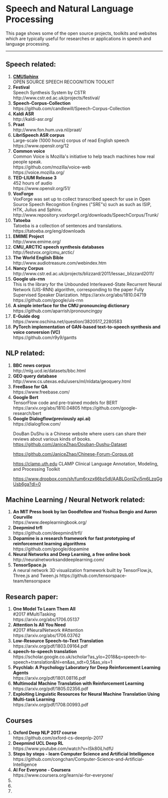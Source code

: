 # Speech and Natural Language Processing
  This page shows some of the open source projects, toolkits and websites which are typically useful for researches or applications in speech and language processing.

---
## Speech related:
<ol id="id01">
  <li>
    <b> <a href="https://cmusphinx.github.io/"> CMUSphinx </a> </b> <br>
    OPEN SOURCE SPEECH RECOGNITION TOOLKIT <br>
  </li>

  <li>
    <b>Festival</b> <br>
    Speech Synthesis System by CSTR <br>
    http://www.cstr.ed.ac.uk/projects/festival/
  </li>

  <li>
    <b>Speech-Corpus-Collection</b> <br> 
    https://github.com/candlewill/Speech-Corpus-Collection
  </li>

  <li>
    <b>Kaldi ASR</b> <br> 
    http://kaldi-asr.org/
  </li>

  <li>
    <b>Praat</b> <br> 
    http://www.fon.hum.uva.nl/praat/
  </li>

  <li>
    <b>LibriSpeech ASR corpus</b> <br>
    Large-scale (1000 hours) corpus of read English speech <br>
    https://www.openslr.org/12
  </li>

  <li>
    <b>Common voice</b> <br>
    Common Voice is Mozilla's initiative to help teach machines how real people speak. <br>
    https://github.com/mozilla/voice-web <br>
    https://voice.mozilla.org/
  </li>
  
  <li>
    <b>TED-LIUM Release 3</b> <br>
    452 hours of audio <br>
    https://www.openslr.org/51/
  </li>

  <li>
    <b>VoxForge</b> <br>
    VoxForge was set up to collect transcribed speech for use in Open Source Speech Recognition Engines ("SRE"s) such as such as ISIP, HTK, Julius and Sphinx.<br>
    http://www.repository.voxforge1.org/downloads/SpeechCorpus/Trunk/
  </li>
  
  <li>
    <b>Tatoeba</b> <br>
    Tatoeba is a collection of sentences and translations. <br>
    https://tatoeba.org/eng/downloads
  </li>
  
  <li>
    <b>EMIME Project</b> <br>
    http://www.emime.org/
  </li>
  
  <li>
    <b>CMU_ARCTIC speech synthesis databases</b> <br>
    http://festvox.org/cmu_arctic/
  </li>
  
  <li>
    <b>The World English Bible</b> <br>
    http://www.audiotreasure.com/webindex.htm
  </li>
  
  <li>
    <b>Nancy Corpus</b> <br>
    http://www.cstr.ed.ac.uk/projects/blizzard/2011/lessac_blizzard2011/
  </li>
  
  <li>
  <b>Google uis-rnn</b> <br>
  This is the library for the Unbounded Interleaved-State Recurrent Neural Network (UIS-RNN) algorithm, corresponding to the paper Fully Supervised Speaker Diarization. https://arxiv.org/abs/1810.04719
    https://github.com/google/uis-rnn
  </li>

  <li>
  <b>A simple interface for the CMU pronouncing dictionary </b> <br>
  https://github.com/aparrish/pronouncingpy
  </li>
  
  <li>
  <b>E-Guide dog</b> <br>
  https://www.oschina.net/question/3820517_2280583
  </li>

  <li>
  <b>PyTorch implementation of GAN-based text-to-speech synthesis and voice conversion (VC) </b> <br>
  https://github.com/r9y9/gantts
  </li>

  
  
</ol>

## NLP related:
<ol>
  <li>
  <b>BBC news corpus</b> <br>
  http://mlg.ucd.ie/datasets/bbc.html
  </li>
  
  <li>
  <b>GEO query database</b> <br>
  http://www.cs.utexas.edu/users/ml/nldata/geoquery.html
  </li>
  
  <li>
  <b>FreeBase for QA</b> <br>
  https://www.freebase.com/
  </li>
  
  <li>
  <b>Google Bert </b> <br>
  TensorFlow code and pre-trained models for BERT https://arxiv.org/abs/1810.04805
  https://github.com/google-research/bert
  </li>
  
  <li>
  <b>Google Dialogflow(previously api.ai) </b> <br>
  https://dialogflow.com/
  </li>
  
  DouBan DuShu is a Chinese website where users can share their reviews about various kinds of books.
  https://github.com/JaniceZhao/Douban-Dushu-Dataset

  https://github.com/JaniceZhao/Chinese-Forum-Corpus.git

  https://clamp.uth.edu CLAMP Clinical Language Annotation, Modeling, and Processing Toolkit
  
  https://www.dropbox.com/sh/fum6rxzx66bz5dl/AABLGonlZvj5m6LzqGgUsb6ga?dl=0
</ol>



## Machine Learning / Neural Network related:
 
<ol>
  <li>
  <b> An MIT Press book by Ian Goodfellow and Yoshua Bengio and Aaron Courville </b> <br>
  https://www.deeplearningbook.org/
  </li>
  
  <li>
  <b> Deepmind trfl </b> <br>
  https://github.com/deepmind/trfl/
  </li>
  
  <li>
  <b> Dopamine is a research framework for fast prototyping of reinforcement learning algorithms </b> <br>
  https://github.com/google/dopamine
  </li>

  <li>
  <b> Neural Networks and Deep Learning, a free online book </b> <br>
  http://neuralnetworksanddeeplearning.com/
  </li>
  
  <li>
  <b> TensorSpace.js </b> <br>
  A neural network 3D visualization framework built by TensorFlow.js, Three.js and Tween.js
  https://github.com/tensorspace-team/tensorspace
  </li>
</ol>

## Research paper:

<ol>
  <li>
  <b> One Model To Learn Them All </b> <br>
  #2017 #MultiTasking <br>
  https://arxiv.org/abs/1706.05137
  </li>
  
  <li>
  <b> Attention Is All You Need </b> <br>
  #2017 #NeuralNetwork #Attention <br>
  https://arxiv.org/abs/1706.03762  
  </li>
  
  <li>
  <b> Low-Resource Speech-to-Text Translation </b> <br>
  https://arxiv.org/pdf/1803.09164.pdf
  </li>
  
  <li>
  <b> speech-to-speech translation </b> <br>
  https://scholar.google.co.uk/scholar?as_ylo=2018&q=speech-to-speech+translation&hl=en&as_sdt=0,5&as_vis=1
  </li>
  
  <li>
  <b> Psychlab: A Psychology Laboratory for Deep Reinforcement Learning Agents </b> <br>
  https://arxiv.org/pdf/1801.08116.pdf
  </li>
 
  <li>
  <b> Multimodal Machine Translation with Reinforcement Learning </b> <br>
  https://arxiv.org/pdf/1805.02356.pdf
  </li>

  <li>
  <b> Exploiting Linguistic Resources for Neural Machine Translation
Using Multi-task Learning </b> <br>
  https://arxiv.org/pdf/1708.00993.pdf 
  </li>

</ol>

## Courses

<ol>

  <li>
  <b> Oxford Deep NLP 2017 course </b> <br>
  https://github.com/oxford-cs-deepnlp-2017
  </li>

  <li>
  <b> Deepmind UCL Deep RL </b> <br>
  https://www.youtube.com/watch?v=ISk80iLhdfU
  </li>

  <li>
  <b> Steps by steps - learn Computer Science and Artificial Intelligence </b> <br>
  https://github.com/congchan/Computer-Science-and-Artificial-Intelligence
  </li>

  <li>
  <b> AI For Everyone - Coursera </b> <br>
  https://www.coursera.org/learn/ai-for-everyone/
  </li>

  <li>
  <b>  </b> <br>
  
  </li>

  <li>
  <b>  </b> <br>
  
  </li>

  <li>
  <b>  </b> <br>
  
  </li>

</ol>






